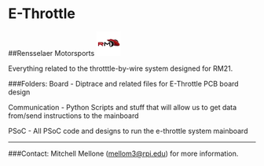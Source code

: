 # E-Throttle
##Rensselaer Motorsports ![alt text](https://github.com/Rensselaer-Motorsport/E-Throttle/blob/master/rmlogo.png "RM Logo")

Everything related to the throtttle-by-wire system designed for RM21.

###Folders:
Board - Diptrace and related files for E-Throttle PCB board design

Communication - Python Scripts and stuff that will allow us to get data from/send instructions to the mainboard

PSoC - All PSoC code and designs to run the e-throttle system mainboard

---
###Contact:
Mitchell Mellone (mellom3@rpi.edu) for more information.
